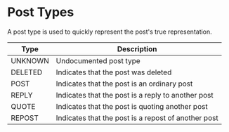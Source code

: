 # Post Types

A post type is used to quickly represent the post's true
representation.

| Type    | Description                                         |
|---------|-----------------------------------------------------|
| UNKNOWN | Undocumented post type                              |
| DELETED | Indicates that the post was deleted                 |
| POST    | Indicates that the post is an ordinary post         |
| REPLY   | Indicates that the post is a reply to another post  |
| QUOTE   | Indicates that the post is quoting another post     |
| REPOST  | Indicates that the post is a repost of another post |